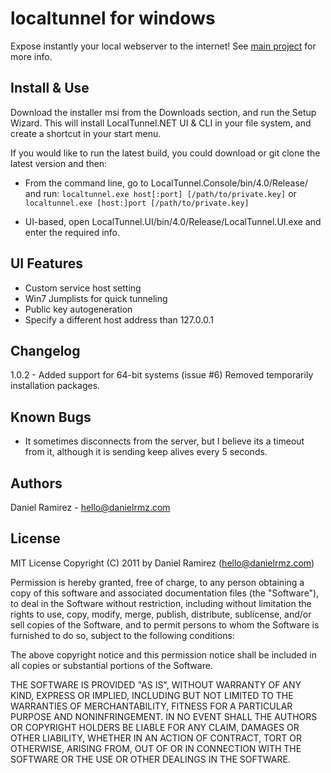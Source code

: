 localtunnel for windows
=======================

Expose instantly your local webserver to the internet! 
See [main project](https://github.com/progrium/localtunnel) for more info.

Install & Use
-------------

Download the installer msi from the Downloads section, and run the Setup Wizard. 
This will install LocalTunnel.NET UI & CLI in your file system, and create a 
shortcut in your start menu. 

If you would like to run the latest build, you could download or git clone the latest 
version and then:

* From the command line, go to LocalTunnel.Console/bin/4.0/Release/ and run:
   `localtunnel.exe host[:port] [/path/to/private.key]`
or `localtunnel.exe [host:]port [/path/to/private.key]` 

* UI-based, open LocalTunnel.UI/bin/4.0/Release/LocalTunnel.UI.exe and enter the required info.


UI Features
-----------
 * Custom service host setting
 * Win7 Jumplists for quick tunneling
 * Public key autogeneration
 * Specify a different host address than 127.0.0.1

Changelog
---------

1.0.2 - Added support for 64-bit systems (issue #6)
        Removed temporarily installation packages. 


Known Bugs
----------
 * It sometimes disconnects from the server, but I believe its a timeout from it, although
   it is sending keep alives every 5 seconds. 

Authors
-------
Daniel Ramirez - hello@danielrmz.com


License
------- 
MIT License
Copyright (C) 2011 by Daniel Ramirez (hello@danielrmz.com)

Permission is hereby granted, free of charge, to any person obtaining a copy
of this software and associated documentation files (the "Software"), to deal
in the Software without restriction, including without limitation the rights
to use, copy, modify, merge, publish, distribute, sublicense, and/or sell
copies of the Software, and to permit persons to whom the Software is
furnished to do so, subject to the following conditions:

The above copyright notice and this permission notice shall be included in
all copies or substantial portions of the Software.

THE SOFTWARE IS PROVIDED "AS IS", WITHOUT WARRANTY OF ANY KIND, EXPRESS OR
IMPLIED, INCLUDING BUT NOT LIMITED TO THE WARRANTIES OF MERCHANTABILITY,
FITNESS FOR A PARTICULAR PURPOSE AND NONINFRINGEMENT. IN NO EVENT SHALL THE
AUTHORS OR COPYRIGHT HOLDERS BE LIABLE FOR ANY CLAIM, DAMAGES OR OTHER
LIABILITY, WHETHER IN AN ACTION OF CONTRACT, TORT OR OTHERWISE, ARISING FROM,
OUT OF OR IN CONNECTION WITH THE SOFTWARE OR THE USE OR OTHER DEALINGS IN
THE SOFTWARE.


